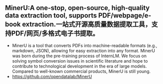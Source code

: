 ## MinerU:A one-stop, open-source, high-quality data extraction tool, supports PDF/webpage/e-book extraction.一站式开源高质量数据提取工具，支持PDF/网页/多格式电子书提取。
- MinerU is a tool that converts PDFs into machine-readable formats (e.g., markdown, JSON), allowing for easy extraction into any format. MinerU was born during the pre-training process of InternLM. We focus on solving symbol conversion issues in scientific literature and hope to contribute to technological development in the era of large models. Compared to well-known commercial products, MinerU is still young. 
- https://github.com/opendatalab/MinerU